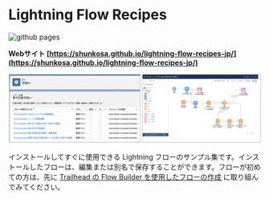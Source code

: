 # Lightning Flow Recipes
![github pages](https://github.com/shunkosa/lightning-flow-recipes-jp/workflows/github%20pages/badge.svg)

**Webサイト [https://shunkosa.github.io/lightning-flow-recipes-jp/](https://shunkosa.github.io/lightning-flow-recipes-jp/)**

![](content/image.png)

インストールしてすぐに使用できる Lightning フローのサンプル集です。インストールしたフローは、編集または別名で保存することができます。フローが初めての方は、先に [Trailhead の Flow Builder を使用したフローの作成](https://trailhead.salesforce.com/ja/content/learn/trails/build-flows-with-flow-builder) に取り組んでみてください。
